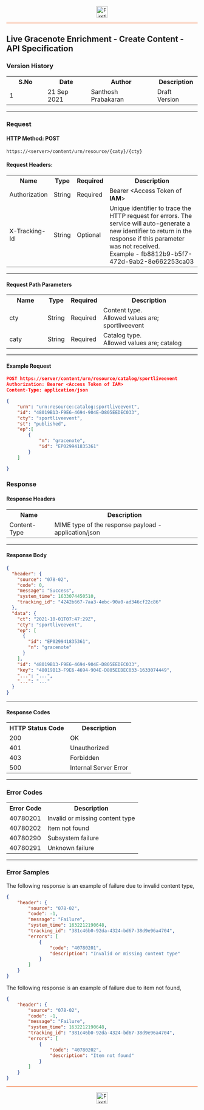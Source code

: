 <p align="center"><img src="https://cdn.shortpixel.ai/spai/w_378+q_lossy+ret_img+to_webp/https://firstlight.ai/wp-content/uploads/2021/03/300ppi-logotype-transparent.png" alt="Firstlight" height="30"/></p>

<hr style="height:1px;border-width:0;background-color:#f26524">

## Live Gracenote Enrichment - Create Content - API Specification

### Version History

<table width='100%'>
  <tr>
    <th width='20%'>S.No</th>
    <th>Date</th>
    <th>Author</th>
    <th>Description</th>
  </tr>
  <tr>
    <td>1</td>
    <td>21 Sep 2021</td>
    <td>Santhosh Prabakaran</td>
    <td>Draft Version</td>
  </tr>
</table>

<hr style="height:1px;border-width:0;background-color:black">

### Request

#### HTTP Method: POST

```
https://<server>/content/urn/resource/{caty}/{cty}
```

#### Request Headers:

<table width='100%'>
  <tr>
    <th width='20%'>Name</th>
    <th>Type</th>
    <th>Required</th>
    <th>Description</th>
  </tr>
  <tr>
    <td>Authorization</td>
    <td>String</td>
    <td>Required</td>
    <td>Bearer &lt;Access Token of <b>IAM</b>&gt;</td>
  </tr>
  <tr>
    <td>X-Tracking-Id</td>
    <td>String</td>
    <td>Optional</td>
    <td>Unique identifier to trace the HTTP request for errors. The service will auto-generate a new identifier to return in the response if this parameter was not received.<br/>Example - fb8812b9-b5f7-472d-9ab2-8e662253ca03</td>
  </tr>
</table>

<hr style="height:1px;border-width:0;background-color:black">

#### Request Path Parameters

<table width='100%'>
  <tr>
    <th width='20%'>Name</th>
    <th>Type</th>
    <th>Required</th>
    <th>Description</th>
  </tr>
  <tr>
    <td>cty</td>
    <td>String</td>
    <td>Required</td>
    <td>Content type. <br/>Allowed values are; sportliveevent</td>
  </tr>
  <tr>
    <td>caty</td>
    <td>String</td>
    <td>Required</td>
    <td>Catalog type. <br/>Allowed values are; catalog</td>
  </tr>
</table>

<hr style="height:1px;border-width:0;background-color:black">

<div class="page"/>

#### Example Request

```json
POST https://server/content/urn/resource/catalog/sportliveevent
Authorization: Bearer <Access Token of IAM>
Content-Type: application/json

{
    "urn": "urn:resource:catalog:sportliveevent",
    "id": "48019B13-F9E6-4694-904E-D805EEDEC033",
    "cty": "sportliveevent",
    "st": "published",
    "ep":[
        {
            "n": "gracenote",
            "id": "EP029941835361"
        }
    ]

}

```

### Response

#### Response Headers

<table width="100%">
  <tr>
    <th>Name</th>
    <th>Description</th>
  </tr>
  <tr>
    <td>Content-Type</td>
    <td>MIME type of the response payload - application/json</td>
  </tr>
</table>

<hr style="height:1px;border-width:0;background-color:black">

#### Response Body

``` json
{
  "header": {
    "source": "078-02",
    "code": 0,
    "message": "Success",
    "system_time": 1633074450510,
    "tracking_id": "4242b667-7aa3-4ebc-90a0-ad346cf22c86"
  },
  "data": {
    "ct": "2021-10-01T07:47:29Z",
    "cty": "sportliveevent",
    "ep": [
      {
        "id": "EP029941835361",
        "n": "gracenote"
      }
    ],
    "id": "48019B13-F9E6-4694-904E-D805EEDEC033",
    "key": "48019B13-F9E6-4694-904E-D805EEDEC033-1633074449",
    "...": "...",
    "...": "..."
  }
}
```

<hr style="height:1px;border-width:0;background-color:black">

#### Response Codes

<table width="100%">
  <tr>
    <th>HTTP Status Code</th>
    <th>Description</th>
  </tr>
  <tr>
    <td>200</td>
    <td>OK</td>
  </tr>
  <tr>
    <td>401</td>
    <td>Unauthorized</td>
  </tr>
  <tr>
    <td>403</td>
    <td>Forbidden</td>
  </tr>
  <tr>
    <td>500</td>
    <td>Internal Server Error</td>
  </tr>
</table>

<hr style="height:1px;border-width:0;background-color:black">

<div class="page"/>

### Error Codes

<table width="100%">
  <tr>
    <th>Error Code</th>
    <th>Description</th>
  </tr>
  <tr>
    <td>40780201</td>
    <td>Invalid or missing content type</td>
  </tr>
  <tr>
    <td>40780202</td>
    <td>Item not found</td>
  </tr>
  <tr>
    <td>40780290</td>
    <td>Subsystem failure</td>
  </tr>
  <tr>
    <td>40780291</td>
    <td>Unknown failure</td>
  </tr>
</table>

<hr style="height:1px;border-width:0;background-color:black">

### Error Samples

The following response is an example of failure due to invalid content type,

```json
{
    "header": {
        "source": "078-02",
        "code": -1,
        "message": "Failure",
        "system_time": 1632212190648,
        "tracking_id": "381c46b0-92da-4324-bd67-38d9e96a4704",
        "errors": [
            {
                "code": "40780201",
                "description": "Invalid or missing content type"
            }
        ]
    }
}
```

The following response is an example of failure due to item not found,

```json
{
    "header": {
        "source": "078-02",
        "code": -1,
        "message": "Failure",
        "system_time": 1632212190648,
        "tracking_id": "381c46b0-92da-4324-bd67-38d9e96a4704",
        "errors": [
            {
                "code": "40780202",
                "description": "Item not found"
            }
        ]
    }
}
```

<hr style="height:1px;border-width:0;background-color:#f26524">

<p align="center"><img src="https://cdn.shortpixel.ai/spai/w_378+q_lossy+ret_img+to_webp/https://firstlight.ai/wp-content/uploads/2021/03/300ppi-logotype-transparent.png" alt="Firstlight" height="30"/></p>